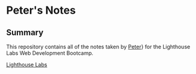 # Peter's Notes

## Summary 

This repository contains all of the notes taken by [Peter](https://github.com/superskyy)} for the Lighthouse Labs Web Development Bootcamp.

[Lighthouse Labs](URL)